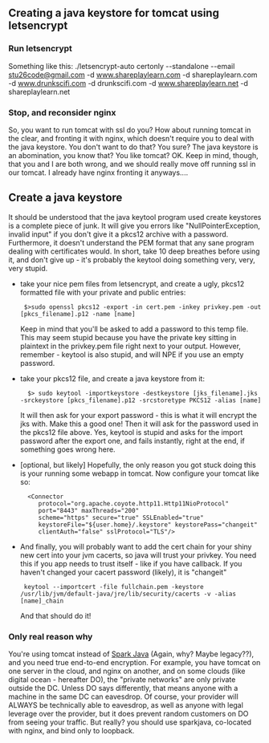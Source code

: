 ## Creating a java keystore for tomcat using letsencrypt

### Run letsencrypt

Something like this:
./letsencrypt-auto certonly --standalone --email stu26code@gmail.com -d www.shareplaylearn.com -d shareplaylearn.com -d www.drunkscifi.com -d drunkscifi.com -d www.shareplaylearn.net -d shareplaylearn.net

### Stop, and reconsider nginx

So, you want to run tomcat with ssl do you? How about running tomcat in the clear, and fronting it with nginx, which doesn't require you to deal with the java keystore. You don't want to do that? You sure? The java keystore is an abomination, you know that? You like tomcat? OK. Keep in mind, though, that you and I are both wrong, and we should really move off running ssl in our tomcat. I already have nginx fronting it anyways....

## Create a java keystore
It should be understood that the java keytool program used create keystores is a complete piece of junk. It will give you errors like "NullPointerException, invalid input" if you don't give it a pkcs12 archive with a password.
Furthermore, it doesn't understand the PEM format that any sane program dealing with certificates would. In short, take 10 deep breathes before using it, and don't give up - it's probably the keytool doing something very, very, very stupid.

 - take your nice pem files from letsencrypt, and create a ugly, pkcs12 formatted file with your private and public entries:
     ```
      $>sudo openssl pkcs12 -export -in cert.pem -inkey privkey.pem -out [pkcs_filename].p12 -name [name]
     ```
   Keep in mind that you'll be asked to add a password to this temp file. This may seem stupid because you have the private key sitting in plaintext in the privkey.pem file right next to your output.
   However, remember - keytool is also stupid, and will NPE if you use an empty password.

 - take your pkcs12 file, and create a java keystore from it:
    ```
      $> sudo keytool -importkeystore -destkeystore [jks_filename].jks -srckeystore [pkcs_filename].p12 -srcstoretype PKCS12 -alias [name]
    ```
   It will then ask for your export password - this is what it will encrypt the jks with. Make this a good one!
   Then it will ask for the password used in the pkcs12 file above. Yes, keytool is stupid and asks for the import password after the export one, and fails instantly, right at the end, if something goes wrong here.

 - [optional, but likely] Hopefully, the only reason you got stuck doing this is your running some webapp in tomcat. Now configure your tomcat like so:
    
      ```
        <Connector
           protocol="org.apache.coyote.http11.Http11NioProtocol"
           port="8443" maxThreads="200"
           scheme="https" secure="true" SSLEnabled="true"
           keystoreFile="${user.home}/.keystore" keystorePass="changeit"
           clientAuth="false" sslProtocol="TLS"/>
      ```

 - And finally, you will probably want to add the cert chain for your shiny new cert into your jvm cacerts, so java will trust your privkey. You need this if you app needs to trust itself - like if you have callback.
   If you haven't changed your cacert password (likely), it is "changeit"
   ```
    keytool --importcert -file fullchain.pem -keystore /usr/lib/jvm/default-java/jre/lib/security/cacerts -v -alias [name]_chain
   ``` 
   And that should do it! 

### Only real reason why
You're using tomcat instead of  <a href="http://sparkjava.com/">Spark Java</a> (Again, why? Maybe legacy??), and you need true end-to-end encryption. For example, you have tomcat on one server in the cloud, and nginx on another, and on some clouds (like digital ocean - hereafter DO), the "private networks" are only private outside the DC. Unless DO says differently, that means anyone with a machine in the same DC can eavesdrop. Of course, your provider will ALWAYS be technically able to eavesdrop, as well as anyone with legal leverage over the provider, but it does prevent random customers on DO from seeing your traffic. But really? you should use sparkjava, co-located with nginx, and bind only to loopback. 
